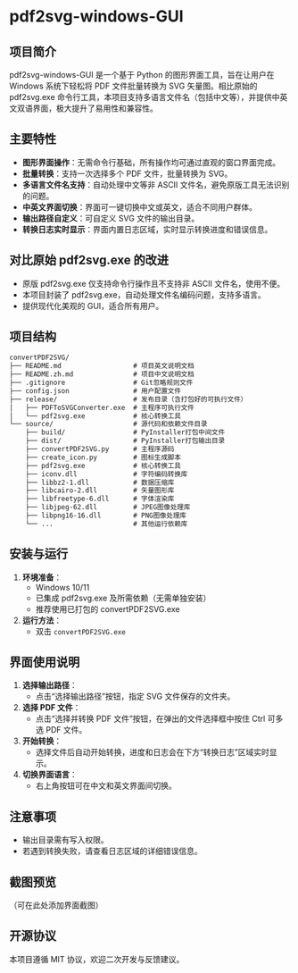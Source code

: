 # pdf2svg-windows-GUI

## 项目简介
pdf2svg-windows-GUI 是一个基于 Python 的图形界面工具，旨在让用户在 Windows 系统下轻松将 PDF 文件批量转换为 SVG 矢量图。相比原始的 pdf2svg.exe 命令行工具，本项目支持多语言文件名（包括中文等），并提供中英文双语界面，极大提升了易用性和兼容性。

## 主要特性
- **图形界面操作**：无需命令行基础，所有操作均可通过直观的窗口界面完成。
- **批量转换**：支持一次选择多个 PDF 文件，批量转换为 SVG。
- **多语言文件名支持**：自动处理中文等非 ASCII 文件名，避免原版工具无法识别的问题。
- **中英文界面切换**：界面可一键切换中文或英文，适合不同用户群体。
- **输出路径自定义**：可自定义 SVG 文件的输出目录。
- **转换日志实时显示**：界面内置日志区域，实时显示转换进度和错误信息。

## 对比原始 pdf2svg.exe 的改进
- 原版 pdf2svg.exe 仅支持命令行操作且不支持非 ASCII 文件名，使用不便。
- 本项目封装了 pdf2svg.exe，自动处理文件名编码问题，支持多语言。
- 提供现代化美观的 GUI，适合所有用户。

## 项目结构
```markdown
convertPDF2SVG/
├── README.md                  # 项目英文说明文档
├── README.zh.md               # 项目中文说明文档
├── .gitignore                 # Git忽略规则文件
├── config.json                # 用户配置文件
├── release/                   # 发布目录（含打包好的可执行文件）
│   ├── PDFToSVGConverter.exe  # 主程序可执行文件
│   └── pdf2svg.exe            # 核心转换工具
└── source/                    # 源代码和依赖文件目录
    ├── build/                 # PyInstaller打包中间文件
    ├── dist/                  # PyInstaller打包输出目录
    ├── convertPDF2SVG.py      # 主程序源码
    ├── create_icon.py         # 图标生成脚本
    ├── pdf2svg.exe            # 核心转换工具
    ├── iconv.dll              # 字符编码转换库
    ├── libbz2-1.dll           # 数据压缩库
    ├── libcairo-2.dll         # 矢量图形库
    ├── libfreetype-6.dll      # 字体渲染库
    ├── libjpeg-62.dll         # JPEG图像处理库
    ├── libpng16-16.dll        # PNG图像处理库
    └── ...                    # 其他运行依赖库
```

## 安装与运行
1. **环境准备**：
   - Windows 10/11
   - 已集成 pdf2svg.exe 及所需依赖（无需单独安装）
   - 推荐使用已打包的 convertPDF2SVG.exe
2. **运行方法**：
   - 双击 `convertPDF2SVG.exe` 

## 界面使用说明
1. **选择输出路径**：
   - 点击“选择输出路径”按钮，指定 SVG 文件保存的文件夹。
2. **选择 PDF 文件**：
   - 点击“选择并转换 PDF 文件”按钮，在弹出的文件选择框中按住 Ctrl 可多选 PDF 文件。
3. **开始转换**：
   - 选择文件后自动开始转换，进度和日志会在下方“转换日志”区域实时显示。
4. **切换界面语言**：
   - 右上角按钮可在中文和英文界面间切换。

## 注意事项
- 输出目录需有写入权限。
- 若遇到转换失败，请查看日志区域的详细错误信息。

## 截图预览
（可在此处添加界面截图）

## 开源协议
本项目遵循 MIT 协议，欢迎二次开发与反馈建议。